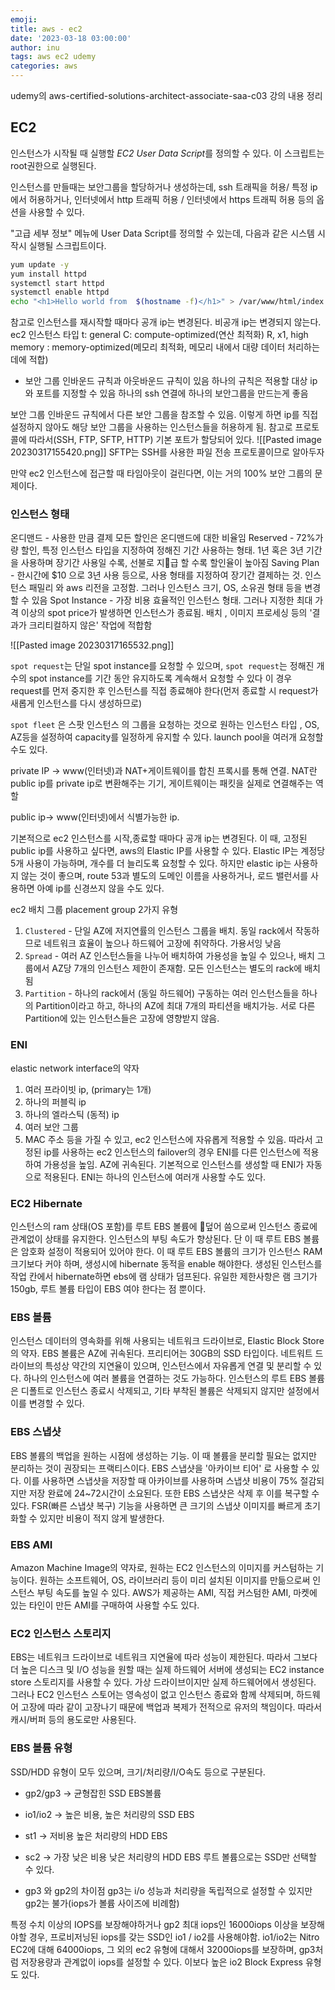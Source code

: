 ```yaml
---
emoji:
title: aws - ec2
date: '2023-03-18 03:00:00'
author: inu
tags: aws ec2 udemy
categories: aws
---
```

udemy의 
aws-certified-solutions-architect-associate-saa-c03 강의 내용 정리

## EC2


인스턴스가 시작될 때 실행할 *EC2 User Data Script*를 정의할 수 있다. 이 스크립트는 root권한으로 실행된다.

인스턴스를 만들때는 보안그룹을 할당하거나 생성하는데, ssh 트래픽을 허용/ 특정 ip에서 허용하거나, 인터넷에서 http 트래픽 허용 / 인터넷에서 https 트래픽 허용 등의 옵션을 사용할 수 있다.


"고급 세부 정보" 메뉴에 User Data Script를 정의할 수 있는데, 다음과 같은 시스템 시작시 실행될 스크립트이다.
```bash
yum update -y
yum install httpd
systemctl start httpd
systemctl enable httpd
echo "<h1>Hello world from  $(hostname -f)</h1>" > /var/www/html/index.html
```

참고로 인스턴스를 재시작할 때마다 공개 ip는 변경된다. 비공개 ip는 변경되지 않는다.
ec2 인스턴스 타입
t: general
C: compute-optimized(연산 최적화)
R, x1, high memory : memory-optimized(메모리 최적화, 메모리 내에서 대량 데이터 처리하는 데에 적합)

- 보안 그룹
  인바운드 규칙과 아웃바운드 규칙이 있음
  하나의 규칙은 적용할 대상 ip와 포트를 지정할 수 있음
  하나의 ssh 연결에 하나의 보안그룹을 만드는게 좋음

보안 그룹 인바운드 규칙에서 다른 보안 그룹을 참조할 수 있음. 이렇게 하면 ip를 직접 설정하지 않아도 해당 보안 그룹을 사용하는 인스턴스들을 허용하게 됨.
참고로 프로토콜에 따라서(SSH, FTP, SFTP, HTTP) 기본 포트가 할당되어 있다.
![[Pasted image 20230317155420.png]]
SFTP는 SSH를 사용한 파일 전송 프로토콜이므로 알아두자

만약 ec2 인스턴스에 접근할 때 타임아웃이 걸린다면, 이는 거의 100% 보안 그룹의 문제이다.

### 인스턴스 형태
온디맨드 - 사용한 만큼 결제
모든 할인은 온디맨드에 대한 비율임
Reserved - 72%가량 할인, 특정 인스턴스 타입을 지정하여 정해진 기간 사용하는 형태. 1년 혹은 3년 기간을 사용하며 장기간 사용일 수록, 선불로 지급 할 수록 할인율이 높아짐
Saving Plan - 한시간에 $10 으로 3년 사용 등으로, 사용 형태를 지정하여 장기간 결제하는 것. 인스턴스 패밀리 와 aws 리전을 고정함. 그러나 인스턴스 크기, OS, 소유권 형태 등을 변경할 수 있음
Spot Instance - 가장 비용 효율적인 인스턴스 형태. 그러나 지정한 최대 가격 이상의 spot price가 발생하면 인스턴스가 종료됨.  배치 , 이미지 프로세싱 등의 '결과가 크리티컬하지 않은' 작업에 적합함

![[Pasted image 20230317165532.png]]

`spot request`는 단일 spot instance를 요청할 수 있으며,
`spot request`는 정해진 개수의 spot instance를 기간 동안 유지하도록 계속해서 요청할 수 있다 이 경우 request를 먼저 중지한 후 인스턴스를 직접 종료해야 한다(먼저 종료할 시 request가 새롭게 인스턴스를 다시 생성하므로)

`spot fleet` 은 스팟 인스턴스 의 그룹을 요청하는 것으로 원하는 인스턴스 타입 , OS, AZ등을 설정하여 capacity를 일정하게 유지할 수 있다. launch pool을 여러개 요청할 수도 있다.

private IP -> www(인터넷)과 NAT+게이트웨이를 합친 프록시를 통해 연결. NAT란 public ip를 private ip로 변환해주는 기기, 게이트웨이는 패킷을 실제로 연결해주는 역할

public ip-> www(인터넷)에서 식별가능한 ip.

기본적으로 ec2 인스턴스를 시작,종료할 때마다 공개 ip는 변경된다. 이 때, 고정된 public ip를 사용하고 싶다면, aws의 Elastic IP를 사용할 수 있다.
Elastic IP는 계정당 5개 사용이 가능하며, 개수를 더 늘리도록 요청할 수 있다.
하지만 elastic ip는 사용하지 않는 것이 좋으며, route 53과 별도의 도메인 이름을 사용하거나, 로드 밸런서를 사용하면 아예 ip를 신경쓰지 않을 수도 있다.

ec2 배치 그룹 placement group
2가지 유형
1. `Clustered` - 단일 AZ에 저지연률의 인스턴스 그룹을 배치. 동일 rack에서 작동하므로 네트워크 효율이 높으나 하드웨어 고장에 취약하다. 가용서잉 낮음
2. `Spread` - 여러 AZ 인스턴스들을 나누어 배치하여 가용성을 높일 수 있으나, 배치 그룹에서 AZ당 7개의 인스턴스 제한이 존재함. 모든 인스턴스는 별도의 rack에 배치됨
3. `Partition` - 하나의 rack에서 (동일 하드웨어) 구동하는 여러 인스턴스들을 하나의 Partition이라고 하고, 하나의 AZ에 최대 7개의 파티션을 배치가능. 서로 다른 Partition에 있는 인스턴스들은 고장에 영향받지 않음.


### ENI

elastic network interface의 약자
1. 여러 프라이빗 ip, (primary는 1개)
2. 하나의 퍼블릭 ip
3. 하나의 엘라스틱 (동적) ip
4. 여러 보안 그룹
5. MAC 주소
   등을 가질 수 있고, ec2 인스턴스에 자유롭게 적용할 수 있음. 따라서 고정된 ip를 사용하는 ec2 인스턴스의 failover의 경우 ENI를 다른 인스턴스에 적용하여 가용성을 높임. AZ에 귀속된다.
   기본적으로 인스턴스를 생성할 때 ENI가 자동으로 적용된다.
   ENI는 하나의 인스턴스에 여러개 사용할 수도 있다.

### EC2 Hibernate
인스턴스의 ram 상태(OS 포함)를 루트 EBS 볼륨에 덮어 씀으로써 인스턴스 종료에 관계없이 상태를 유지한다. 인스턴스의 부팅 속도가 향상된다. 단 이 때 루트 EBS 볼륨은 암호화 설정이 적용되어 있어야 한다. 이 때 루트 EBS 볼륨의 크기가 인스턴스 RAM 크기보다 커야 하며, 생성시에 hibernate 동적을 enable 해야한다. 생성된 인스턴스를 작업 칸에서 hibernate하면 ebs에 램 상태가 덤프된다.
유일한 제한사항은 램 크기가 150gb, 루트 볼륨 타입이 EBS 여야 한다는 점 뿐이다.

### EBS 볼륨

인스턴스 데이터의 영속화를 위해 사용되는 네트워크 드라이브로, Elastic Block Store의 약자. EBS 볼륨은 AZ에 귀속된다. 프리티어는  30GB의 SSD 타입이다. 네트워트 드라이브의 특성상 약간의 지연율이 있으며, 인스턴스에서 자유롭게 연결 및 분리할 수 있다. 하나의 인스턴스에 여러 볼륨을 연결하는 것도 가능하다.
인스턴스의 루트 EBS 볼륨은 디폴트로 인스턴스 종료시 삭제되고, 기타 부착된 볼륨은 삭제되지 않지만 설정에서 이를 변경할 수 있다.

### EBS 스냅샷

EBS 볼륨의 백업을 원하는 시점에 생성하는 기능. 이 때 볼륨을 분리할 필요는 없지만 분리하는 것이 권장되는 프랙티스이다.
EBS 스냅샷을 '아카이브 티어' 로 사용할 수 있다. 이를 사용하면 스냅샷을 저장할 때 아카이브를 사용하며 스냅샷 비용이 75% 절감되지만 저장 완료에 24~72시간이 소요된다.
또한 EBS 스냅샷은 삭제 후 이를 복구할 수 있다.
FSR(빠른 스냅샷 복구) 기능을 사용하면 큰 크기의 스냅샷 이미지를 빠르게 초기화할 수 있지만 비용이 적지 않게 발생한다.

### EBS AMI

Amazon Machine Image의 약자로, 원하는 EC2 인스턴스의 이미지를 커스텀하는 기능이다. 원하는 소프트웨어, OS, 라이브러리 등이 미리 설치된 이미지를 만듦으로써 인스턴스 부팅 속도를 높일 수 있다. AWS가 제공하는 AMI, 직접 커스텀한 AMI, 마켓에 있는 타인이 만든 AMI를 구매하여 사용할 수도 있다.

### EC2 인스턴스 스토리지

EBS는 네트워크 드라이브로 네트워크 지연율에 따라 성능이  제한된다. 따라서 그보다 더 높은 디스크 및 I/O 성능을 원할 때는 실제 하드웨어 서버에 생성되는 EC2 instance store 스토리지를 사용할 수 있다. 가상 드라이브이지만 실제 하드웨어에서 생성된다.
그러나 EC2 인스턴스 스토어는 영속성이 없고 인스턴스 종료와 함께 삭제되며, 하드웨어 고장에 따라 같이 고장나기 때문에 백업과 복제가 전적으로 유저의 책임이다. 따라서 캐시/버퍼 등의 용도로만 사용된다.

### EBS 볼륨 유형

SSD/HDD 유형이 모두 있으며, 크기/처리량/I/O속도 등으로 구분된다.
- gp2/gp3 -> 균형잡힌 SSD EBS볼륨
- io1/io2 -> 높은 비용, 높은 처리량의 SSD EBS
- st1 -> 저비용 높은 처리량의 HDD EBS
- sc2 -> 가장 낮은 비용 낮은 처리량의 HDD EBS
  루트 볼륨으로는 SSD만 선택할 수 있다.

- gp3 와 gp2의 차이점
  gp3는 i/o 성능과 처리량을 독립적으로 설정할 수 있지만 gp2는 불가(iops가 볼륨 사이즈에 비례함)

특정 수치 이상의 IOPS를 보장해야하거나 gp2 최대 iops인 16000iops 이상을 보장해야할 경우, 프로비저닝된 iops를 갖는 SSD인 io1 / io2를 사용해야함. io1/io2는 Nitro EC2에 대해 64000iops, 그 외의 ec2 유형에 대해서 32000iops를 보장하며, gp3처럼 저장용량과 관계없이 iops를 설정할 수 있다. 이보다 높은 io2 Block Express 유형도 있다.

```toc
```